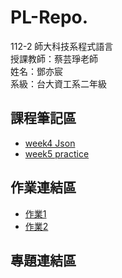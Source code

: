 # PL-Repo.
112-2 師大科技系程式語言  
授課教師：蔡芸琤老師  
姓名：鄧亦宸   
系級：台大資工系二年級  
## 課程筆記區
*  [week4 Json](https://github.com/dengdee/PL-Repo/blob/main/class/week4_Jason.ipynb)
*  [week5 practice](https://github.com/dengdee/PL-Repo/blob/main/class/W5practice.ipynb)
## 作業連結區
*  [作業1](https://github.com/dengdee/PL-Repo/blob/main/HW1.ipynb)
*  [作業2](https://github.com/dengdee/PL-Repo/blob/main/HW/HW2/HW2.ipynb)

## 專題連結區
